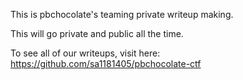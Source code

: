 This is pbchocolate's teaming private writeup making.

This will go private and public all the time. 

To see all of our writeups, visit here: https://github.com/sa1181405/pbchocolate-ctf
